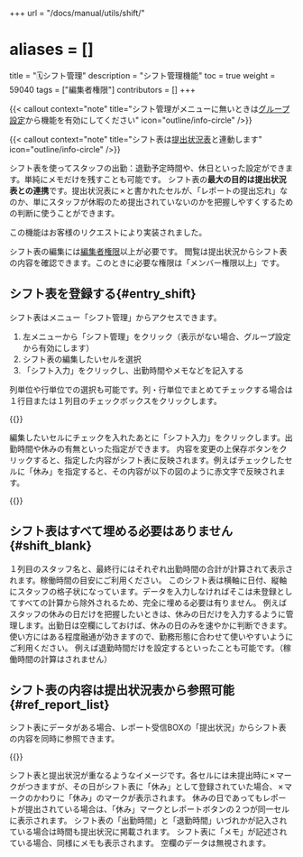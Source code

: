 +++
url = "/docs/manual/utils/shift/"
# aliases = []
title = "🗓️シフト管理"
description = "シフト管理機能"
toc = true
weight = 59040
tags = ["編集者権限"]
contributors = []
+++

{{< callout context="note" title="シフト管理がメニューに無いときは[グループ設定](/docs/manual/initial-setting/setting-group/#optionalFunction)から機能を有効にしてください" icon="outline/info-circle" />}}

{{< callout context="note" title="シフト表は[提出状況表](/docs/manual/read-report/list/#teishutuMap)と連動します" icon="outline/info-circle" />}}

シフト表を使ってスタッフの出勤：退勤予定時間や、休日といった設定ができます。単純にメモだけを残すことも可能です。
シフト表の**最大の目的は提出状況表との連携**です。提出状況表に✗と書かれたセルが、「レポートの提出忘れ」なのか、単にスタッフが休暇のため提出されていないのかを把握しやすくするための判断に使うことができます。

この機能はお客様のリクエストにより実装されました。

シフト表の編集には[編集者権限](/docs/manual/initial-setting/staff/rank/)以上が必要です。
閲覧は提出状況からシフト表の内容を確認できます。このときに必要な権限は「メンバー権限以上」です。

## シフト表を登録する{#entry_shift}

シフト表はメニュー「シフト管理」からアクセスできます。

1. 左メニューから「シフト管理」をクリック（表示がない場合、グループ設定から有効にします）
2. シフト表の編集したいセルを選択
3. 「シフト入力」をクリックし、出勤時間やメモなどを記入する

列単位や行単位での選択も可能です。列・行単位でまとめてチェックする場合は１行目または１列目のチェックボックスをクリックします。

{{<icatch filename="img/shift-board" msg="シフト表には欠勤や労働時間を入力できます。タイムカードと異なり、あくまでも「予定」です">}}

編集したいセルにチェックを入れたあとに「シフト入力」をクリックします。出勤時間や休みの有無といった指定ができます。
内容を変更の上保存ボタンをクリックすると、指定した内容がシフト表に反映されます。例えばチェックしたセルに「休み」を指定すると、その内容が以下の図のように赤文字で反映されます。

{{<icatch filename="img/update-shift-board" msg="例えば休みを入れて見ました">}}

## シフト表はすべて埋める必要はありません{#shift_blank}

１列目のスタッフ名と、最終行にはそれぞれ出勤時間の合計が計算されて表示されます。稼働時間の目安にご利用ください。
このシフト表は横軸に日付、縦軸にスタッフの格子状になっています。データを入力しなければそこは未登録としてすべての計算から除外されるため、完全に埋める必要は有りません。
例えばスタッフの休みの日だけを把握したいときは、休みの日だけを入力するように管理します。出勤日は空欄にしておけば、休みの日のみを速やかに判断できます。
使い方にはある程度融通が効きますので、勤務形態に合わせて使いやすいようにご利用ください。
例えば退勤時間だけを設定するといったことも可能です。（稼働時間の計算はされません）

## シフト表の内容は提出状況表から参照可能{#ref_report_list}

シフト表にデータがある場合、レポート受信BOXの「提出状況」からシフト表の内容を同時に参照できます。

{{<icatch filename="img/report-list" msg="休などをセットすれば提出状況表からも見れるので提出忘れか休みか判別しやすくなります">}}

シフト表と提出状況が重なるようなイメージです。各セルには未提出時に✗マークがつきますが、その日がシフト表に「休み」として登録されていた場合、✗マークのかわりに「休み」のマークが表示されます。
休みの日であってもレポートが提出されている場合は、「休み」マークとレポートボタンの２つが同一セルに表示されます。
シフト表の「出勤時間」と「退勤時間」いづれかが記入されている場合は時間も提出状況に掲載されます。
シフト表に「メモ」が記述されている場合、同様にメモも表示されます。
空欄のデータは無視されます。
